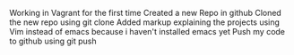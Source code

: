 Working in Vagrant for the first time
Created a new Repo in github
Cloned the new repo using git clone
Added markup explaining the projects using Vim instead of emacs because i haven't installed emacs yet
Push my code to github using git push
